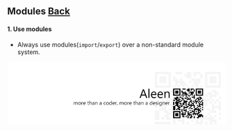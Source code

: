 ## Modules [**Back**](./../README.md)

#### 1. Use modules

- Always use modules(`import`/`export`) over a non-standard module system.

<a href="http://aleen42.github.io/" target="_blank" ><img src="./../pic/tail.gif"></a>